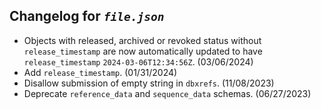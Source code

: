 ## Changelog for *`file.json`*

* Objects with released, archived or revoked status without `release_timestamp` are now automatically updated to have `release_timestamp` `2024-03-06T12:34:56Z`. (03/06/2024)
* Add `release_timestamp`. (01/31/2024)
* Disallow submission of empty string in `dbxrefs`. (11/08/2023)
* Deprecate `reference_data` and `sequence_data` schemas. (06/27/2023)
